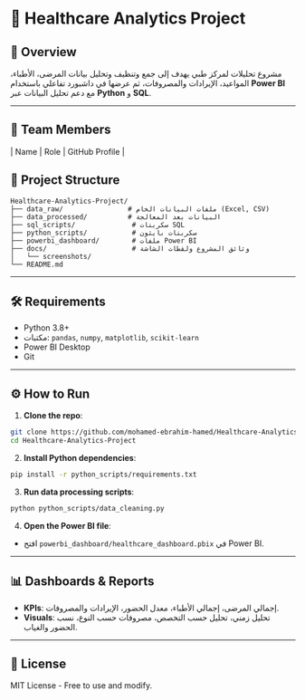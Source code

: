 # 🏥 Healthcare Analytics Project

## 📌 Overview
مشروع تحليلات لمركز طبي يهدف إلى جمع وتنظيف وتحليل بيانات المرضى، الأطباء، المواعيد، الإيرادات والمصروفات، ثم عرضها في داشبورد تفاعلي باستخدام **Power BI** مع دعم تحليل البيانات عبر **Python** و **SQL**.

---

## 👥 Team Members
| Name                     | Role                          | GitHub Profile |

## 📂 Project Structure
```
Healthcare-Analytics-Project/
├── data_raw/                # ملفات البيانات الخام (Excel, CSV)
├── data_processed/          # البيانات بعد المعالجة
├── sql_scripts/              # سكربتات SQL
├── python_scripts/           # سكربتات بايثون
├── powerbi_dashboard/        # ملفات Power BI
├── docs/                     # وثائق المشروع ولقطات الشاشة
│   └── screenshots/
└── README.md
```

---

## 🛠️ Requirements
- Python 3.8+
- مكتبات: `pandas`, `numpy`, `matplotlib`, `scikit-learn`
- Power BI Desktop
- Git

---

## ⚙️ How to Run
1. **Clone the repo**:
```bash
git clone https://github.com/mohamed-ebrahim-hamed/Healthcare-Analytics-Project.git
cd Healthcare-Analytics-Project
```

2. **Install Python dependencies**:
```bash
pip install -r python_scripts/requirements.txt
```

3. **Run data processing scripts**:
```bash
python python_scripts/data_cleaning.py
```

4. **Open the Power BI file**:
- افتح `powerbi_dashboard/healthcare_dashboard.pbix` في Power BI.

---

## 📊 Dashboards & Reports
- **KPIs**: إجمالي المرضى، إجمالي الأطباء، معدل الحضور، الإيرادات والمصروفات.
- **Visuals**: تحليل زمني، تحليل حسب التخصص، مصروفات حسب النوع، نسب الحضور والغياب.

---

## 📜 License
MIT License - Free to use and modify.
